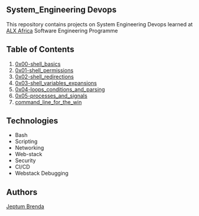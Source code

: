 ## System_Engineering Devops

This repository contains projects on System Engineering Devops learned at [ALX Africa](https://www.alxafrica.com/) Software Engineering Programme


## Table of Contents


1) [0x00-shell_basics](https://github.com/bjeptum/alx-system_engineering-devops/tree/master/0x00-shell_basics)
2) [0x01-shell_permissions](https://github.com/bjeptum/alx-system_engineering-devops/tree/master/0x01-shell_permissions)
3) [0x02-shell_redirections](https://github.com/bjeptum/alx-system_engineering-devops/tree/master/0x02-shell_redirections)
4) [0x03-shell_variables_expansions](https://github.com/bjeptum/alx-system_engineering-devops/tree/master/0x03-shell_variables_expansions)
5) [0x04-loops_conditions_and_parsing](https://github.com/bjeptum/alx-system_engineering-devops/tree/master/0x04-loops_conditions_and_parsing)
6) [0x05-processes_and_signals](https://github.com/bjeptum/alx-system_engineering-devops/tree/master/0x05-processes_and_signals)
7) [command_line_for_the_win](https://github.com/bjeptum/alx-system_engineering-devops/tree/master/command_line_for_the_win)


## Technologies
- Bash
- Scripting
- Networking
- Web-stack
- Security
- CI/CD
- Webstack Debugging

## Authors
[Jeptum Brenda](https://github.com/bjeptum)

